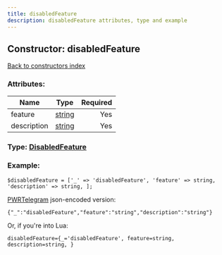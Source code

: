 ```yaml
---
title: disabledFeature
description: disabledFeature attributes, type and example
---
```

## Constructor: disabledFeature  
[Back to constructors index](index.md)



### Attributes:

| Name     |    Type       | Required |
|----------|:-------------:|---------:|
|feature|[string](../types/string.md) | Yes|
|description|[string](../types/string.md) | Yes|



### Type: [DisabledFeature](../types/DisabledFeature.md)


### Example:

```
$disabledFeature = ['_' => 'disabledFeature', 'feature' => string, 'description' => string, ];
```  

[PWRTelegram](https://pwrtelegram.xyz) json-encoded version:

```
{"_":"disabledFeature","feature":"string","description":"string"}
```


Or, if you're into Lua:  


```
disabledFeature={_='disabledFeature', feature=string, description=string, }

```


